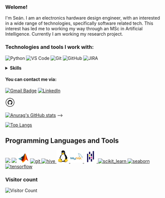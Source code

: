 ### Welome!
I'm Seán. I am an electronics hardware design engineer, with an interested in a wide range of technologies, specifically software related tech.
This interest has led me to working my way through an MSc in Artificial Intelligence. Currently I am working my research project.

### Technologies and tools I work with:
![Python](https://img.shields.io/badge/-Python-black?style=flat-square&logo=Python)
![VS Code](https://img.shields.io/badge/-VS%20Code-007ACC?style=flat-square&logo=visual-studio-code)
![Git](https://img.shields.io/badge/-Git-black?style=flat-square&logo=git)
![GitHub](https://img.shields.io/badge/-GitHub-181717?style=flat-square&logo=github)
![JIRA](https://img.shields.io/badge/-JIRA-0052CC?style=flat-square&logo=jira)

<details>
  <summary><b>Skills</b></summary>
  
[![python](https://img.shields.io/badge/python-★★★☆☆-lightgrey?labelColor=3776AB&logo=Python&style=for-the-badge&logoColor=white)](https://www.python.org/)
[![R](https://img.shields.io/badge/R-★☆☆☆☆-lightgrey?labelColor=276DC3&logo=R&style=for-the-badge&logoColor=white)](https://www.r-project.org/)
  
</details>


#### You can contact me via:
[![Gmail Badge](https://img.shields.io/badge/-sofithcheallaigh@gmail.com-c14438?style=flat-square&logo=Gmail&logoColor=white&link=mailto:sofithcheallaigh@gmail.com)](mailto:sofithcheallaigh@gmail.com)
[![LinkedIn](https://img.shields.io/badge/-Seán%20Ó%20Fithcheallaigh-informational?style=flat-square&logo=linkedin&logoColor=white)](https://www.linkedin.com/in/se%C3%A1n-%C3%B3-fithcheallaigh-079/)

<a href="https://github.com/ofithcheallaigh" target="_blank"><img src="https://github.com/ofithcheallaigh/ofithcheallaigh/blob/main/images/git.png" alt="GitHub" width="30"></a>


[![Anurag's GitHub stats](https://github-readme-stats.vercel.app/api?username=ofithcheallaigh)](https://github.com/anuraghazra/github-readme-stats)
-->

[![Top Langs](https://github-readme-stats.vercel.app/api/top-langs/?username=ofithcheallaigh&layout=compact)](https://github.com/anuraghazra/github-readme-stats)


## Programming Languages and Tools
<img src = 'https://github.com/MarikIshtar007/MarikIshtar007/blob/master/images/c-original.svg' width='30'/> <img src = 'https://github.com/MarikIshtar007/MarikIshtar007/blob/master/images/python2.png' height='30'/> <img src = 'https://github.com/ofithcheallaigh/ofithcheallaigh/blob/main/images/mathworks.png' width='35'/> <a href="https://git-scm.com/" target="_blank" rel="noreferrer"> <img src="https://www.vectorlogo.zone/logos/git-scm/git-scm-icon.svg" alt="git" width="40" height="40"/> </a> 
<a href="https://hive.apache.org/" target="_blank" rel="noreferrer"> <img src="https://www.vectorlogo.zone/logos/apache_hive/apache_hive-icon.svg" alt="hive" width="40" height="40"/> </a> 
<a href="https://www.linux.org/" target="_blank" rel="noreferrer"> <img src="https://raw.githubusercontent.com/devicons/devicon/master/icons/linux/linux-original.svg" alt="linux" width="40" height="40"/> </a> 
<a href="https://www.mysql.com/" target="_blank" rel="noreferrer"> <img src="https://raw.githubusercontent.com/devicons/devicon/master/icons/mysql/mysql-original-wordmark.svg" alt="mysql" width="40" height="40"/> <a href="https://pandas.pydata.org/" target="_blank" rel="noreferrer"> <img src="https://raw.githubusercontent.com/devicons/devicon/2ae2a900d2f041da66e950e4d48052658d850630/icons/pandas/pandas-original.svg" alt="pandas" width="40" height="40"/> </a> 
<a href="https://scikit-learn.org/" target="_blank" rel="noreferrer"> <img src="https://upload.wikimedia.org/wikipedia/commons/0/05/Scikit_learn_logo_small.svg" alt="scikit_learn" width="40" height="40"/> </a> 
<a href="https://seaborn.pydata.org/" target="_blank" rel="noreferrer"> <img src="https://seaborn.pydata.org/_images/logo-mark-lightbg.svg" alt="seaborn" width="40" height="40"/> </a> 
<a href="https://www.tensorflow.org" target="_blank" rel="noreferrer"> <img src="https://www.vectorlogo.zone/logos/tensorflow/tensorflow-icon.svg" alt="tensorflow" width="40" height="40"/> </a> 
<!-- </p> -->

### Visitor count
<!--<img src="https://profile-counter.glitch.me/ofithcheallaigh/count.svg" />-->
![Visitor Count](https://profile-counter.glitch.me/ofithcheallaigh/count.svg)

<!--
👋
-->
